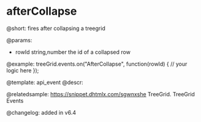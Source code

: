 afterCollapse
=============

@short: fires after collapsing a treegrid
	
@params:
- rowId			string,number		the id of a collapsed row



@example:
treeGrid.events.on("AfterCollapse", function(rowId) {
    // your logic here
});


@template:	api_event
@descr:




@relatedsample:
https://snippet.dhtmlx.com/sgwnxshe	TreeGrid. TreeGrid Events	

@changelog: added in v6.4

